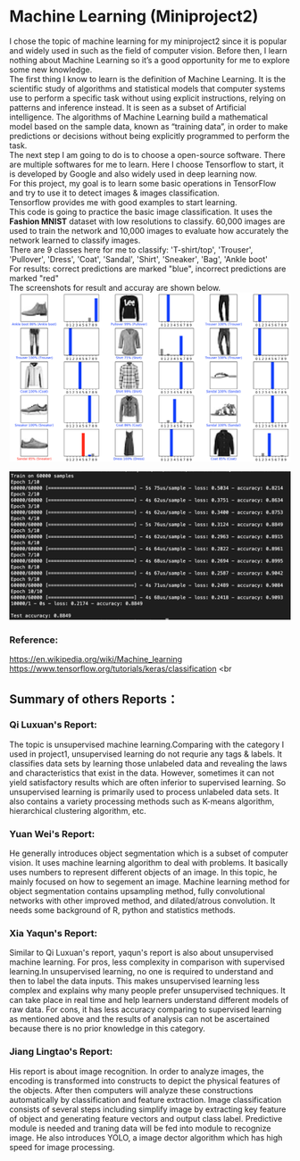 # Machine Learning (Miniproject2)

  I chose the topic of machine learning for my miniproject2 since it is popular and widely used in such as the field of computer vision. Before then, I learn nothing about Machine Learning so it’s a good opportunity for me to explore some new knowledge.<br/>
  The first thing I know to learn is the definition of Machine Learning. It is the scientific study of algorithms and statistical models that computer systems use to perform a specific task without using explicit instructions, relying on patterns and inference instead. It is seen as a subset of Artificial intelligence. The algorithms of Machine Learning build a mathematical model based on the sample data, known as “training data”, in order to make predictions or decisions without being explicitly programmed to perform the task. <br/>
  The next step I am going to do is to choose a open-source software. There are multiple softwares for me to learn. Here I choose Tensorflow to start, it is developed by Google and also widely used in deep learning now.<br/>
  For this project, my goal is to learn some basic operations in TensorFlow and try to use it to detect images & images classification.<br/>
Tensorflow provides me with good examples to start learning.<br/>
This code is going to practice the basic image classification. It uses the __Fashion MNIST__ dataset with low resolutions to classify. 60,000 images are used to train the network and 10,000 images to evaluate how accurately the network learned to classify images. <br/>
There are 9 classes here for me to classify: 'T-shirt/top', 'Trouser', 'Pullover', 'Dress', 'Coat', 'Sandal', 'Shirt', 'Sneaker', 'Bag', 'Ankle boot'<br/>
For results: correct predictions are marked "blue", incorrect predictions are marked "red"<br/>
The screenshots for result and accuray are shown below.<br/>
![result](https://github.com/Yufeng-L/MiniProject2/blob/master/trainresults.png)

![accuracy](https://github.com/Yufeng-L/MiniProject2/blob/master/testaccuracy.png)

### Reference:
https://en.wikipedia.org/wiki/Machine_learning <br/>
https://www.tensorflow.org/tutorials/keras/classification <br

## Summary of others Reports：

### Qi Luxuan's Report:
The topic is unsupervised machine learning.Comparing with the category I used in project1, unsupervised learning do not requrie any tags & labels. It classifies data sets by learning those unlabeled data and revealing the laws and characteristics that exist in the data. However, sometimes it can not yield satisfactory results which are often inferior to supervised learning. So unsupervised learning is primarily used to process unlabeled data sets. It also contains a variety processing methods such as K-means algorithm, hierarchical clustering algorithm, etc.

### Yuan Wei's Report:
He generally introduces object segmentation which is a subset of computer vision. It uses machine learning algorithm to deal with problems. It basically uses numbers to represent different objects of an image. In this topic, he mainly focused on how to segement an image. Machine learning method for object segmentation contains upsampling method, fully convolutional networks with other improved method, and dilated/atrous convolution. It needs some background of R, python and statistics methods.

### Xia Yaqun's Report:
Similar to Qi Luxuan's report, yaqun's report is also about unsupervised machine learning. For pros, less complexity in comparison with supervised learning.In unsupervised learning, no one is required to understand and then to label the data inputs. This makes unsupervised learning less complex and explains why many people prefer unsupervised techniques. It can take place in real time and help learners understand different models of raw data. For cons, it has less accuracy comparing to supervised learning as mentioned above and the results of analysis can not be ascertained because there is no prior knowledge in this category.

### Jiang Lingtao's Report:
His report is about image recognition. In order to analyze images, the encoding is transformed into constructs to depict the physical features of the objects. After then computers will analyze these constructions automatically by classification and feature extraction. Image classification consists of several steps including simplify image by extracting key feature of object and generating feature vectors and output class label. Predictive module is needed and traning data will be fed into module to recognize image. He also introduces YOLO, a image dector algorithm which has high speed for image processing.

